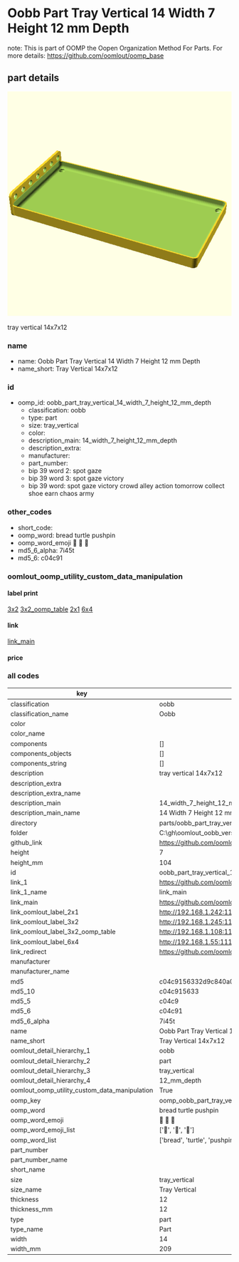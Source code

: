 # Oobb Part Tray Vertical 14 Width 7 Height 12 mm Depth  

note: This is part of OOMP the Oopen Organization Method For Parts. For more details: https://github.com/oomlout/oomp_base

##  part details
  

[![](3dpr.png)](3dpr.png)

tray vertical 14x7x12



### name
* name: Oobb Part Tray Vertical 14 Width 7 Height 12 mm Depth
* name_short: Tray Vertical 14x7x12 
### id
* oomp_id: oobb_part_tray_vertical_14_width_7_height_12_mm_depth
  * classification: oobb
  * type: part
  * size: tray_vertical
  * color: 
  * description_main: 14_width_7_height_12_mm_depth
  * description_extra: 
  * manufacturer: 
  * part_number: 
  * bip 39 word 2: spot gaze
  * bip 39 word 3: spot gaze victory
  * bip 39 word: spot gaze victory crowd alley action tomorrow collect shoe earn chaos army

### other_codes
* short_code: 
* oomp_word: bread turtle pushpin
* oomp_word_emoji :bread: :turtle: :pushpin:
* md5_6_alpha: 7i45t
* md5_6: c04c91






### oomlout_oomp_utility_custom_data_manipulation
#### label print
[3x2](http://192.168.1.245:1112/?label=oomp%207i45t)
[3x2_oomp_table](http://192.168.1.108:1112/?label=oomp%207i45t)
[2x1](http://192.168.1.242:1112/?label=oomp%207i45t)
[6x4](http://192.168.1.55:1112/?label=oomp%207i45t)    

#### link

[link_main](https://github.com/oomlout/oomlout_oobb_version_4_generated_parts/tree/main/navigation_oomp/oobb/part/tray_vertical/14_width_7_height_12_mm_depth/part)                              

#### price







### all codes 
| key | value |  
| --- | --- |  
| classification | oobb |  
| classification_name | Oobb |  
| color |  |  
| color_name |  |  
| components | [] |  
| components_objects | [] |  
| components_string | [] |  
| description | tray vertical 14x7x12 |  
| description_extra |  |  
| description_extra_name |  |  
| description_main | 14_width_7_height_12_mm_depth |  
| description_main_name | 14 Width 7 Height 12 mm Depth |  
| directory | parts/oobb_part_tray_vertical_14_width_7_height_12_mm_depth |  
| folder | C:\gh\oomlout_oobb_version_4_generated_parts\parts\oobb_part_tray_vertical_14_width_7_height_12_mm_depth |  
| github_link | https://github.com/oomlout/oomlout_oomp_part_src/tree/main/parts/oobb_part_tray_vertical_14_width_7_height_12_mm_depth |  
| height | 7 |  
| height_mm | 104 |  
| id | oobb_part_tray_vertical_14_width_7_height_12_mm_depth |  
| link_1 | https://github.com/oomlout/oomlout_oobb_version_4_generated_parts/tree/main/navigation_oomp/oobb/part/tray_vertical/14_width_7_height_12_mm_depth/part |  
| link_1_name | link_main |  
| link_main | https://github.com/oomlout/oomlout_oobb_version_4_generated_parts/tree/main/navigation_oomp/oobb/part/tray_vertical/14_width_7_height_12_mm_depth/part |  
| link_oomlout_label_2x1 | http://192.168.1.242:1112/?label=oomp%207i45t |  
| link_oomlout_label_3x2 | http://192.168.1.245:1112/?label=oomp%207i45t |  
| link_oomlout_label_3x2_oomp_table | http://192.168.1.108:1112/?label=oomp%207i45t |  
| link_oomlout_label_6x4 | http://192.168.1.55:1112/?label=oomp%207i45t |  
| link_redirect | https://github.com/oomlout/oomlout_oobb_version_4_generated_parts/tree/main/parts/oobb_tray_vertical_14_07_12 |  
| manufacturer |  |  
| manufacturer_name |  |  
| md5 | c04c9156332d9c840a034345e7582e96 |  
| md5_10 | c04c915633 |  
| md5_5 | c04c9 |  
| md5_6 | c04c91 |  
| md5_6_alpha | 7i45t |  
| name | Oobb Part Tray Vertical 14 Width 7 Height 12 mm Depth |  
| name_short | Tray Vertical 14x7x12  |  
| oomlout_detail_hierarchy_1 | oobb |  
| oomlout_detail_hierarchy_2 | part |  
| oomlout_detail_hierarchy_3 | tray_vertical |  
| oomlout_detail_hierarchy_4 | 12_mm_depth |  
| oomlout_oomp_utility_custom_data_manipulation | True |  
| oomp_key | oomp_oobb_part_tray_vertical_14_width_7_height_12_mm_depth |  
| oomp_word | bread turtle pushpin |  
| oomp_word_emoji | :bread: :turtle: :pushpin: |  
| oomp_word_emoji_list | [':bread:', ':turtle:', ':pushpin:'] |  
| oomp_word_list | ['bread', 'turtle', 'pushpin'] |  
| part_number |  |  
| part_number_name |  |  
| short_name |  |  
| size | tray_vertical |  
| size_name | Tray Vertical |  
| thickness | 12 |  
| thickness_mm | 12 |  
| type | part |  
| type_name | Part |  
| width | 14 |  
| width_mm | 209 |  
